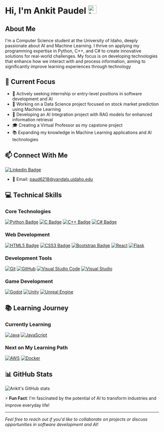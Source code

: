 # Hi, I'm Ankit Paudel <img src="https://user-images.githubusercontent.com/1303154/88677602-1635ba80-d120-11ea-84d8-d263ba5fc3c0.gif" width="28px" alt="hi">

## About Me
I'm a Computer Science student at the University of Idaho, deeply passionate about AI and Machine Learning. I thrive on applying my programming expertise in Python, C++, and C# to create innovative solutions for real-world challenges. My focus is on developing technologies that enhance how we interact with and process information, aiming to significantly improve learning experiences through technology

## 🎯 Current Focus
- 🔭 Actively seeking internship or entry-level positions in software development and AI
- 🌱 Working on a Data Science project focused on stock market prediction using Machine Learning
- 🤖 Developing an AI Integration project with RAG models for enhanced information retrieval
- 🎓 Creating a Virtual Professor as my capstone project
- 📚 Expanding my knowledge in Machine Learning applications and AI technologies

## 📫 Connect With Me
[![Linkedin Badge](https://img.shields.io/badge/-Ankit_Paudel-0e76a8?style=flat&labelColor=0e76a8&logo=linkedin&logoColor=white)](https://www.linkedin.com/in/ankit-paudel-125015232/)
- 📧 Email: paud6218@vandals.uidaho.edu

## 💻 Technical Skills

### Core Technologies
[![Python Badge](https://img.shields.io/badge/-Python-3776AB?style=for-the-badge&logo=python&logoColor=yellow)](#) 
[![C Badge](https://img.shields.io/badge/c-%2300599C.svg?style=for-the-badge&logo=c&logoColor=white)](#) 
[![C++ Badge](https://img.shields.io/badge/c++-%2300599C.svg?style=for-the-badge&logo=c%2B%2B&logoColor=white)](#) 
[![C# Badge](https://img.shields.io/badge/C%23-239120?style=for-the-badge&logo=c-sharp&logoColor=white)](#)

### Web Development
[![HTML5 Badge](https://img.shields.io/badge/HTML5-E34F26?style=for-the-badge&logo=html5&logoColor=white)](#) 
[![CSS3 Badge](https://img.shields.io/badge/CSS3-1572B6?style=for-the-badge&logo=css3&logoColor=white)](#) 
[![Bootstrap Badge](https://img.shields.io/badge/Bootstrap-563D7C.svg?style=for-the-badge&logo=bootstrap&logoColor=white)](#)
[![React](https://img.shields.io/badge/react-%2320232a.svg?style=for-the-badge&logo=react&logoColor=%2361DAFB)](#)
[![Flask](https://img.shields.io/badge/flask-%23000.svg?style=for-the-badge&logo=flask&logoColor=white)](#)

### Development Tools
[![Git](https://img.shields.io/badge/git-%23F05033.svg?style=for-the-badge&logo=git&logoColor=white)](#) 
[![GitHub](https://img.shields.io/badge/github-%23121011.svg?style=for-the-badge&logo=github&logoColor=white)](#) 
[![Visual Studio Code](https://img.shields.io/badge/Visual%20Studio%20Code-007ACC.svg?style=for-the-badge&logo=visual-studio-code&logoColor=white)](#) 
[![Visual Studio](https://img.shields.io/badge/Visual%20Studio-5C2D91.svg?style=for-the-badge&logo=visual-studio&logoColor=white)](#)

### Game Development
[![Godot](https://img.shields.io/badge/-Godot-478CBF?style=for-the-badge&logo=godot-engine)](#) 
[![Unity](https://img.shields.io/badge/-Unity-000000?style=for-the-badge&logo=unity&logoColor=white)](#) 
[![Unreal Engine](https://img.shields.io/badge/-Unreal%20Engine-313131?style=for-the-badge&logo=unreal-engine&logoColor=white)](#)

## 📚 Learning Journey

### Currently Learning
[![Java](https://img.shields.io/badge/java-%23ED8B00.svg?style=for-the-badge&logo=java&logoColor=white)](#) 
[![JavaScript](https://img.shields.io/badge/javascript-%23323330.svg?style=for-the-badge&logo=javascript&logoColor=%23F7DF1E)](#)

### Next on My Learning Path
[![AWS](https://img.shields.io/badge/aws-%23FF9900.svg?style=for-the-badge&logo=amazon-aws&logoColor=white)](#) 
[![Docker](https://img.shields.io/badge/docker-%230db7ed.svg?style=for-the-badge&logo=docker&logoColor=white)](#)

## 📊 GitHub Stats
![Ankit's GitHub stats](https://github-readme-stats.vercel.app/api?username=AnkitPaudel&hide=prs,contribs&theme=tokyonight)

⚡ **Fun Fact**: I'm fascinated by the potential of AI to transform industries and improve everyday life!

---
*Feel free to reach out if you'd like to collaborate on projects or discuss opportunities in software development and AI!*
